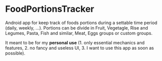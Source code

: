 # FoodPortionsTracker

Android app for keep track of foods portions during a settable time period (daily, weekly, ...). Portions can be divide in Fruit, Vegetagle, Rise and Legumes, Pasta, Fish and similar, Meat, Eggs groups or custom groups.

It meant to be for my **personal use** (1. only essential mechanics and features, 2. no fancy and useless UI, 3. I want to use this app as soon as possible).


